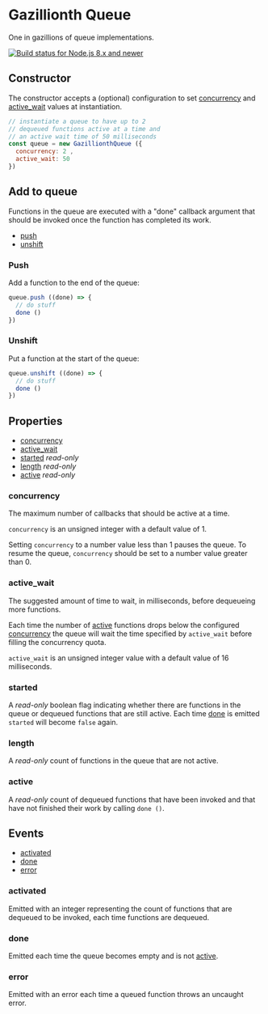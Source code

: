 # Gazillionth Queue

One in gazillions of queue implementations. 

[![Build status for Node.js 8.x and newer](https://github.com/sovpro/gazillionth-queue/workflows/Node.js%208.x%20and%20newer%20/badge.svg?branch=master)](https://github.com/sovpro/gazillionth-queue/commits/master)

## Constructor

The constructor accepts a (optional) configuration to set [concurrency](#concurrency) and [active_wait](#active_wait) values at instantiation.

```js
// instantiate a queue to have up to 2
// dequeued functions active at a time and
// an active wait time of 50 milliseconds
const queue = new GazillionthQueue ({
  concurrency: 2 ,
  active_wait: 50
})
```

## Add to queue 

Functions in the queue are executed with a "done" callback argument
that should be invoked once the function has completed its work.

- [push](#push)
- [unshift](#unshift)

### Push

Add a function to the end of the queue:

```js
queue.push ((done) => {
  // do stuff
  done ()
})
```

### Unshift

Put a function at the start of the queue:

```js
queue.unshift ((done) => {
  // do stuff
  done ()
})
```

## Properties

- [concurrency](#concurrency)
- [active_wait](#active_wait)
- [started](#started) *read-only*
- [length](#length) *read-only*
- [active](#active) *read-only*

### concurrency

The maximum number of callbacks that should be active at a time.

`concurrency` is an unsigned integer with a default value of 1.

Setting `concurrency` to a number value less than 1 pauses the queue. To resume the queue, `concurrency` should be set to a number value greater than 0.

### active_wait

The suggested amount of time to wait, in milliseconds, before dequeueing more functions.

Each time the number of [active](#active) functions drops below the configured [concurrency](#concurrency) the queue will wait the time specified by `active_wait` before filling the concurrency quota.

`active_wait` is an unsigned integer value with a default value of 16 milliseconds.

### started

A *read-only* boolean flag indicating whether there are functions in the queue or dequeued functions that are still active. Each time [done](#done) is emitted `started` will become `false` again.

### length

A *read-only* count of functions in the queue that are not active.

### active

A *read-only* count of dequeued functions that have been invoked and that have not finished their work by calling `done ()`.

## Events

- [activated](#activated)
- [done](#done)
- [error](#error)

### activated

Emitted with an integer representing the count of functions that are dequeued to be invoked, each time functions are dequeued.

### done

Emitted each time the queue becomes empty and is not [active](#active).

### error

Emitted with an error each time a queued function throws an uncaught error.
